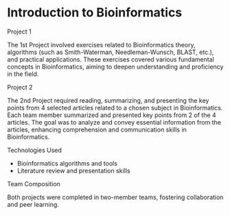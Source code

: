 # Introduction to Bioinformatics

Project 1

The 1st Project involved exercises related to Bioinformatics theory, algorithms (such as Smith-Waterman, Needleman-Wunsch, BLAST, etc.), and practical applications. 
These exercises covered various fundamental concepts in Bioinformatics, aiming to deepen understanding and proficiency in the field.

Project 2

The 2nd Project required reading, summarizing, and presenting the key points from 4 selected articles related to a chosen subject in Bioinformatics. 
Εach team member summarized and presented key points from 2 of the 4 articles.
The goal was to analyze and convey essential information from the articles, enhancing comprehension and communication skills in Bioinformatics. 


Technologies Used

* Bioinformatics algorithms and tools
* Literature review and presentation skills

Team Composition

Both projects were completed in two-member teams, fostering collaboration and peer learning.




